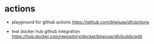 # actions

- playground for github actions https://github.com/btwiuse/dh/actions

- test docker hub github integration https://hub.docker.com/repository/docker/btwiuse/dh/builds/edit

